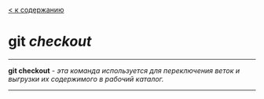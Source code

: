 [< к содержанию](./work_in_git.md)

# git _checkout_

---
 **git checkout** - *эта команда используется для переключения веток и выгрузки их содержимого в рабочий каталог.*

 ---
